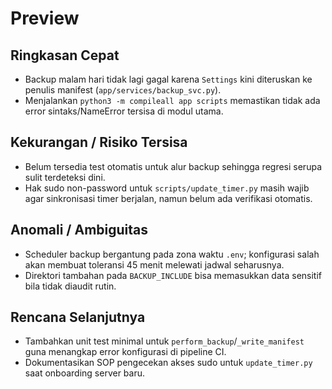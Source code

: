 # Preview

## Ringkasan Cepat
- Backup malam hari tidak lagi gagal karena `Settings` kini diteruskan ke penulis manifest (`app/services/backup_svc.py`).
- Menjalankan `python3 -m compileall app scripts` memastikan tidak ada error sintaks/NameError tersisa di modul utama.

## Kekurangan / Risiko Tersisa
- Belum tersedia test otomatis untuk alur backup sehingga regresi serupa sulit terdeteksi dini.
- Hak sudo non-password untuk `scripts/update_timer.py` masih wajib agar sinkronisasi timer berjalan, namun belum ada verifikasi otomatis.

## Anomali / Ambiguitas
- Scheduler backup bergantung pada zona waktu `.env`; konfigurasi salah akan membuat toleransi 45 menit melewati jadwal seharusnya.
- Direktori tambahan pada `BACKUP_INCLUDE` bisa memasukkan data sensitif bila tidak diaudit rutin.

## Rencana Selanjutnya
- Tambahkan unit test minimal untuk `perform_backup`/`_write_manifest` guna menangkap error konfigurasi di pipeline CI.
- Dokumentasikan SOP pengecekan akses sudo untuk `update_timer.py` saat onboarding server baru.
